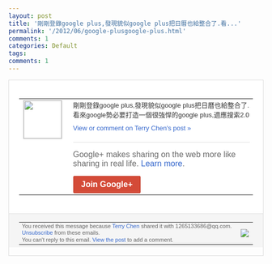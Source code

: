 ```yaml
---
layout: post
title: '剛剛登錄google plus,發現貌似google plus把日曆也給整合了.看...'
permalink: '/2012/06/google-plusgoogle-plus.html'
comments: 1
categories: Default
tags: 
comments: 1
---
```

<div style="border:solid 1px #dfdfdf;color:#686868;font:13px Arial"><div style="background-color:#fff;padding:20px;"><table cellpadding="0" cellspacing="0"><tr><td style="padding-right:15px;vertical-align:top"><a href="https://plus.google.com/_/notifications/ngemlink?&amp;emid=CKi5i8uS8LACFSSs5Qodz0AAAA&amp;path=%2F108643996575278738906&amp;dt=1340859419388"><img height="75" src="https://lh3.googleusercontent.com/-KKRGTyJ5Bl0/AAAAAAAAAAI/AAAAAAAAEEY/jllxqER5dCk/s75-c-k-a/photo.jpg" style="border:solid 1px #cccccc;" width="75"/></a></td><td style="width:578px;color:#333;font:13px Arial;vertical-align:top;"><div style="padding-bottom:10px">剛剛登錄google plus,發現貌似google plus把日曆也給整合了.看來googl<wbr/>e勢必要打造一個很強悍的google plus,適應搜索2.0</div><a href="https://plus.google.com/_/notifications/ngemlink?&amp;emid=CKi5i8uS8LACFSSs5Qodz0AAAA&amp;path=%2F108643996575278738906%2Fposts%2F2CFffxNaRds%3Fgpinv%3DAMIXal8qruTr6yJia4jGmhFnlTuG0R_cAnavsLXomMttCBqx8j_MLpajDKKmPts_81A_Z03s0GVF89IfmZEsdHVAr4Z4q4EqNeMxv0miW0y_jU9V15qFcmo&amp;dt=1340859419388" style="color:#3366CC;text-decoration:none;">View or comment on Terry Chen's post »</a><div style="margin-top:20px;border-top:solid 1px #dfdfdf"><div style="padding:15px 0;color:#686868;font:16px Arial;">Google+ makes sharing on the web more like sharing in real life. <a href="http://www.google.com/+/learnmore/" style="color:#3366CC;text-decoration:none;">Learn more</a>.</div><a href="https://plus.google.com/_/notifications/ngemlink?&amp;emid=CKi5i8uS8LACFSSs5Qodz0AAAA&amp;path=%2F%3Fgpinv%3DAMIXal8qruTr6yJia4jGmhFnlTuG0R_cAnavsLXomMttCBqx8j_MLpajDKKmPts_81A_Z03s0GVF89IfmZEsdHVAr4Z4q4EqNeMxv0miW0y_jU9V15qFcmo&amp;dt=1340859419388" style="display:inline-block;padding:7px 15px;background-color:#d44b38; color:#fff;font-size:16px; font-weight:bold;border-radius:2px;-webkit-border-radius:2px; -moz-border-radius:2px;border:solid 1px #c43b28; white-space:nowrap;text-decoration:none">Join Google+</a></div></td></tr></table></div><div style="border-top:solid 1px #dfdfdf;padding:0 20px; background-color:#f5f5f5"><table cellpadding="0" cellspacing="0" style="height:50px"><tbody><tr><td style="vertical-align:middle;width:100%; color:#636363;font:11px Arial; line-height:120%">You received this message because <a href="https://plus.google.com/_/notifications/ngemlink?&amp;emid=CKi5i8uS8LACFSSs5Qodz0AAAA&amp;path=%2F108643996575278738906%3Fgpinv%3DAMIXal8qruTr6yJia4jGmhFnlTuG0R_cAnavsLXomMttCBqx8j_MLpajDKKmPts_81A_Z03s0GVF89IfmZEsdHVAr4Z4q4EqNeMxv0miW0y_jU9V15qFcmo&amp;dt=1340859419388" style="color:#3366CC;text-decoration:none;">Terry Chen</a> shared it with 1265133686@qq.com. <a href="https://plus.google.com/_/notifications/ngemlink?&amp;emid=CKi5i8uS8LACFSSs5Qodz0AAAA&amp;path=%2F_%2Fnonplus%2Femailsettings%3Fgpinv%3DAMIXal8qruTr6yJia4jGmhFnlTuG0R_cAnavsLXomMttCBqx8j_MLpajDKKmPts_81A_Z03s0GVF89IfmZEsdHVAr4Z4q4EqNeMxv0miW0y_jU9V15qFcmo%26est%3DADH5u8WExkgL8NkyYHK0DTLOpLgTWzUckr0beCccM5-QT7DxwWr9xr3mpB-TsGPcDW--0GMfBx_yAoY7CIIlasHU4nSGF-ha3_R6ZOwICeiNzljkyTHRQ8EYPzGRSlX-7bZlm2yMkcii&amp;dt=1340859419388" style="color:#3366CC;text-decoration:none;">Unsubscribe</a> from these emails.<br/>You can't reply to this email. <a href="https://plus.google.com/_/notifications/ngemlink?&amp;emid=CKi5i8uS8LACFSSs5Qodz0AAAA&amp;path=%2F108643996575278738906%2Fposts%2F2CFffxNaRds%3Fgpinv%3DAMIXal8qruTr6yJia4jGmhFnlTuG0R_cAnavsLXomMttCBqx8j_MLpajDKKmPts_81A_Z03s0GVF89IfmZEsdHVAr4Z4q4EqNeMxv0miW0y_jU9V15qFcmo&amp;dt=1340859419388" style="color:#3366CC;text-decoration:none;">View the post</a> to add a comment.<br/></td><td><img src="https://ssl.gstatic.com/s2/oz/images/notifications/logo/google-plus-6617a72bb36cc548861652780c9e6ff1.png"/></td></tr></tbody></table></div></div>